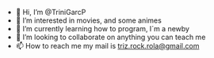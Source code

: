 - 👋 Hi, I’m @TriniGarcP
- 👀 I’m interested in movies, and some animes
- 🌱 I’m currently learning how to program, I´m a newby 
- 💞️ I’m looking to collaborate on anything you can teach me
- 📫 How to reach me my mail is triz.rock.rola@gmail.com

<!---
TriniGarcP/TriniGarcP is a ✨ special ✨ repository because its `README.md` (this file) appears on your GitHub profile.
You can click the Preview link to take a look at your changes.
--->
